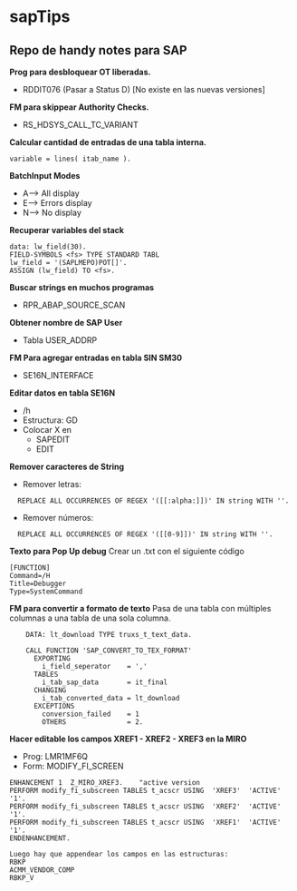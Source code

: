 # sapTips
## Repo de handy notes para SAP

**Prog para desbloquear OT liberadas.**
- RDDIT076 (Pasar a Status D) [No existe en las nuevas versiones]

**FM para skippear Authority Checks.**
- RS_HDSYS_CALL_TC_VARIANT
  
**Calcular cantidad de entradas de una tabla interna.**
```
variable = lines( itab_name ).
 ```
 
**BatchInput Modes**

- A--> All display
- E--> Errors display
- N--> No display

**Recuperar variables del stack**
```
data: lw_field(30).
FIELD-SYMBOLS <fs> TYPE STANDARD TABL
lw_field = '(SAPLMEPO)POT[]'.
ASSIGN (lw_field) TO <fs>.
```

**Buscar strings en muchos programas**

- RPR_ABAP_SOURCE_SCAN

**Obtener nombre de SAP User**

- Tabla USER_ADDRP

**FM Para agregar entradas en tabla SIN SM30**

- SE16N_INTERFACE

**Editar datos en tabla SE16N**

- /h
- Estructura: GD
- Colocar X en
  - SAPEDIT
  - EDIT

**Remover caracteres de String**
- Remover letras:
```
  REPLACE ALL OCCURRENCES OF REGEX '([[:alpha:]])' IN string WITH ''.
```
- Remover números:
```
  REPLACE ALL OCCURRENCES OF REGEX '([[0-9]])' IN string WITH ''.
```

**Texto para Pop Up debug**
Crear un .txt con el siguiente código
```
[FUNCTION]
Command=/H
Title=Debugger
Type=SystemCommand
```

**FM para convertir a formato de texto**
Pasa de una tabla con múltiples columnas a una tabla de una sola columna.
```
    DATA: lt_download TYPE truxs_t_text_data.

    CALL FUNCTION 'SAP_CONVERT_TO_TEX_FORMAT'
      EXPORTING
        i_field_seperator    = ','
      TABLES
        i_tab_sap_data       = it_final
      CHANGING
        i_tab_converted_data = lt_download
      EXCEPTIONS
        conversion_failed    = 1
        OTHERS               = 2.
```

**Hacer editable los campos XREF1 - XREF2 - XREF3 en la MIRO**
 - Prog: LMR1MF6Q
 - Form: MODIFY_FI_SCREEN
```
ENHANCEMENT 1  Z_MIRO_XREF3.    "active version
PERFORM modify_fi_subscreen TABLES t_acscr USING  'XREF3'  'ACTIVE'  '1'.
PERFORM modify_fi_subscreen TABLES t_acscr USING  'XREF2'  'ACTIVE'  '1'.
PERFORM modify_fi_subscreen TABLES t_acscr USING  'XREF1'  'ACTIVE'  '1'.
ENDENHANCEMENT.
```

```
Luego hay que appendear los campos en las estructuras:
RBKP
ACMM_VENDOR_COMP
RBKP_V
```
